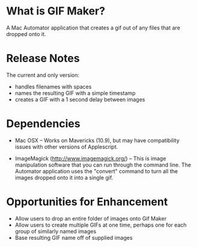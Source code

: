 What is GIF Maker?
=================

A Mac Automator application that creates a gif out of any files that are dropped onto it.


Release Notes
=================

The current and only version:
- handles filenames with spaces
- names the resulting GIF with a simple timestamp
- creates a GIF with a 1 second delay between images


Dependencies
=================

- Mac OSX – Works on Mavericks (10.9), but may have compatibility issues with other versions of Applescript.

- ImageMagick (http://www.imagemagick.org/) – This is image manipulation software that you can run through the command line. The Automator application uses the "convert" command to turn all the images dropped onto it into a single gif.


Opportunities for Enhancement
=================

- Allow users to drop an entire folder of images onto Gif Maker
- Allow users to create multiple GIFs at one time, perhaps one for each group of similarly named images
- Base resulting GIF name off of supplied images
